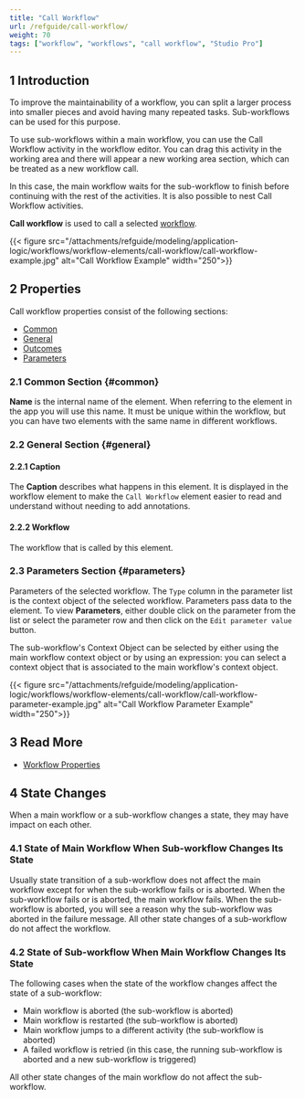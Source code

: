 ```yaml
---
title: "Call Workflow"
url: /refguide/call-workflow/
weight: 70
tags: ["workflow", "workflows", "call workflow", "Studio Pro"]
---
```


## 1 Introduction

To improve the maintainability of a workflow, you can split a larger process into smaller pieces and avoid having many repeated tasks. Sub-workflows can be used for this purpose.

To use sub-workflows within a main workflow, you can use the Call Workflow activity in the workflow editor. You can drag this activity in the working area and there will appear a new working area section, which can be treated as a new workflow call.

In this case, the main workflow waits for the sub-workflow to finish before continuing with the rest of the activities. It is also possible to nest Call Workflow activities.

**Call workflow** is used to call a selected [workflow](/refguide/workflows/).

{{< figure src="/attachments/refguide/modeling/application-logic/workflows/workflow-elements/call-workflow/call-workflow-example.jpg" alt="Call Workflow Example" width="250">}}

## 2 Properties

Call workflow properties consist of the following sections:

* [Common](#common)
* [General](#general)
* [Outcomes](#outcomes)
* [Parameters](#parameters)

### 2.1 Common Section {#common}

**Name** is the internal name of the element. When referring to the element in the app you will use this name. It must be unique within the workflow, but you can have two elements with the same name in different workflows.

### 2.2 General Section {#general}

#### 2.2.1 Caption

The **Caption** describes what happens in this element. It is displayed in the workflow element to make the `Call Workflow` element easier to read and understand without needing to add annotations.

#### 2.2.2 Workflow

The workflow that is called by this element.

### 2.3 Parameters Section {#parameters}

Parameters of the selected workflow. The `Type` column in the parameter list is the context object of the selected workflow. Parameters pass data to the element. To view **Parameters**, either double click on the parameter from the list or select the parameter row and then click on the `Edit parameter value` button.

The sub-workflow's Context Object can be selected by either using the main workflow context object or by using an expression: you can select a context object that is associated to the main workflow's context object.

{{< figure src="/attachments/refguide/modeling/application-logic/workflows/workflow-elements/call-workflow/call-workflow-parameter-example.jpg" alt="Call Workflow Parameter Example" width="250">}}

## 3 Read More

* [Workflow Properties](/refguide/workflow-properties/)

## 4 State Changes

When a main workflow or a sub-workflow changes a state, they may have impact on each other.

### 4.1 State of Main Workflow When Sub-workflow Changes Its State

Usually state transition of a sub-workflow does not affect the main workflow except for when the sub-workflow fails or is aborted. When the sub-workflow fails or is aborted, the main workflow fails. When the sub-workflow is aborted, you will see a reason why the sub-workflow was aborted in the failure message.
All other state changes of a sub-workflow do not affect the workflow.


### 4.2 State of Sub-workflow When Main Workflow Changes Its State

The following cases when the state of the workflow changes affect the state of a sub-workflow:

- Main workflow is aborted (the sub-workflow is aborted)
- Main workflow is restarted (the sub-workflow is aborted)
- Main workflow jumps to a different activity (the sub-workflow is aborted)
- A failed workflow is retried (in this case, the running sub-workflow is aborted and a new sub-workflow is triggered)

All other state changes of the main workflow do not affect the sub-workflow.
